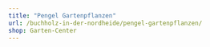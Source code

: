 ```yaml
---
title: "Pengel Gartenpflanzen"
url: /buchholz-in-der-nordheide/pengel-gartenpflanzen/
shop: Garten-Center
---
```

